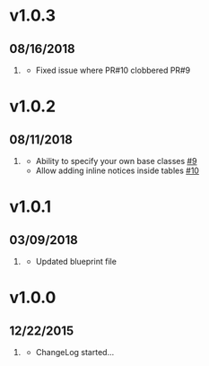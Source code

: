 # v1.0.3
## 08/16/2018

1. [](#improved)
    * Fixed issue where PR#10 clobbered PR#9

# v1.0.2
## 08/11/2018

1. [](#new)
    * Ability to specify your own base classes [#9](https://github.com/getgrav/grav-plugin-markdown-notices/pull/9)
    * Allow adding inline notices inside tables [#10](https://github.com/getgrav/grav-plugin-markdown-notices/pull/10)

# v1.0.1
## 03/09/2018

1. [](#improved)
    * Updated blueprint file

# v1.0.0
## 12/22/2015

1. [](#new)
    * ChangeLog started...
